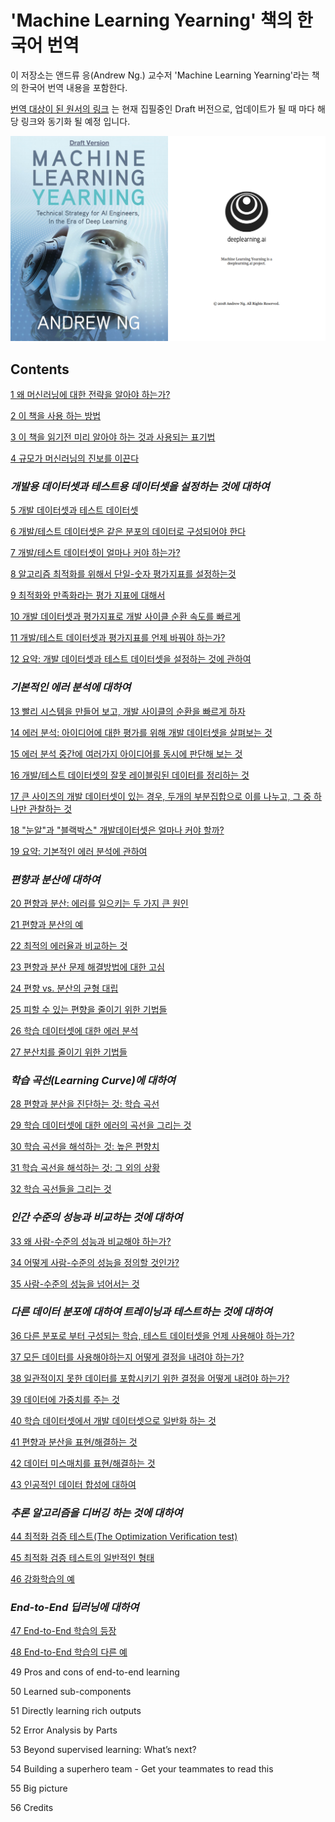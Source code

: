 # 'Machine Learning Yearning' 책의 한국어 번역

이 저장소는 앤드류 응(Andrew Ng.) 교수저 'Machine Learning Yearning'라는 책의 한국어 번역 내용을 포함한다.

[번역 대상이 된 원서의 링크](https://gallery.mailchimp.com/dc3a7ef4d750c0abfc19202a3/files/5dd91615-3b3f-4f5d-bbfb-4ebd8608d330/Ng_MLY01_13.pdf) 는 현재 집필중인 Draft 버전으로, 업데이트가 될 때 마다 해당 링크와 동기화 될 예정 입니다.

<img src="./img/covers.png">

## Contents

[1 왜 머신러닝에 대한 전략을 알아야 하는가?](./chapters/1_Why_Machine_Learning_Strategy.md)

[2 이 책을 사용 하는 방법](./chapters/2_How_to_use_this_book_to_help_your_team.md)

[3 이 책을 읽기전 미리 알아야 하는 것과 사용되는 표기법](./chapters/3_Prerequisites_and_notation.md)

[4 규모가 머신러닝의 진보를 이끈다](./chapters/4_Scale_drives_machine_learning_progress.md)

### *개발용 데이터셋과 테스트용 데이터셋을 설정하는 것에 대하여*

[5 개발 데이터셋과 테스트 데이터셋](./chapters/5_Your_development_and_test_sets.md)

[6 개발/테스트 데이터셋은 같은 분포의 데이터로 구성되어야 한다](./chapters/6_Your_dev_and_test_sets_should_come_from_the_same_distribution.md)

[7 개발/테스트 데이터셋이 얼마나 커야 하는가?](./chapters/7_How_large_do_the_dev_test_sets_need_to_be.md)

[8 알고리즘 최적화를 위해서 단일-숫자 평가지표를 설정하는것](./chapters/8_Establish_a_single-number_evaluation_metric_for_your_team_to_optimize.md)

[9 최적화와 만족화라는 평가 지표에 대해서](./chapters/9_Optimizing_and_satisficing_metrics.md)

[10 개발 데이터셋과 평가지표로 개발 사이클 순환 속도를 빠르게](./chapters/10_Having_a_dev_set_and_metric_speeds_up_iterations.md)

[11 개발/테스트 데이터셋과 평가지표를 언제 바꿔야 하는가?](./chapters/11_When_to_change_dev_test_sets_and_metrics.md)

[12 요약: 개발 데이터셋과 테스트 데이터셋을 설정하는 것에 관하여](./chapters/12_Takeaways_Setting_up_development_and_test_sets.md)

### *기본적인 에러 분석에 대하여*

[13 빨리 시스템을 만들어 보고, 개발 사이클의 순환을 빠르게 하자](./chapters/13_Build_your_first_system_quickly_then_iterate.md)

[14 에러 분석: 아이디어에 대한 평가를 위해 개발 데이터셋을 살펴보는 것](./chapters/14_Error_analysis_Look_at_dev_set_examples_to_evaluate_ideas.md)

[15 에러 분석 중간에 여러가지 아이디어를 동시에 판단해 보는 것](./chapters/15_Evaluating_multiple_ideas_in_parallel_during_error_analysis.md)

[16 개발/테스트 데이터셋의 잘못 레이블링된 데이터를 정리하는 것](./chapters/16_Cleaning_up_mislabeled_dev_and_test_set_examples.md)

[17 큰 사이즈의 개발 데이터셋이 있는 경우, 두개의 부분집합으로 이를 나누고, 그 중 하나만 관찰하는 것](./chapters/17_If_you_have_a_large_dev_set_split_it_into_two_subsets_only_one_of_which_you_look_at.md)

[18 "눈알"과 "블랙박스" 개발데이터셋은 얼마나 커야 할까?]()

[19 요약: 기본적인 에러 분석에 관하여](./chapters/19_Takeaways_Basic_error_analysis.md)

### *편향과 분산에 대하여*

[20 편향과 분산: 에러를 일으키는 두 가지 큰 원인](./chapters/20_Bias_and_Variance_The_two_big_sources_of_error.md)

[21 편향과 분산의 예](./chapters/21_Examples_of_Bias_and_Variance.md)

[22 최적의 에러율과 비교하는 것](./chapters/22_Comparing_to_the_optimal_error_rate.md)

[23 편향과 분산 문제 해결방법에 대한 고심](./chapters/23_Addressing_Bias_and_Variance.md)

[24 편향 vs. 분산의 균형 대립](./chapters/24_Bias_vs_Variance_tradeoff.md)

[25 피할 수 있는 편향을 줄이기 위한 기법들](./chapters/25_Techniques_for_reducing_avoidable_bias.md)

[26 학습 데이터셋에 대한 에러 분석](./chapters/26_Error_analysis_on_the_training_set.md)

[27 분산치를 줄이기 위한 기법들](./chapters/27_Techniques_for_reducing_variance.md)

### *학습 곡선(Learning Curve)에 대하여*

[28 편향과 분산을 진단하는 것: 학습 곡선](./chapters/28_Diagnosing_bias_and_variance_Learning_curves.md)

[29 학습 데이터셋에 대한 에러의 곡선을 그리는 것](./chapters/29_Plotting_training_error.md)

[30 학습 곡선을 해석하는 것: 높은 편향치](./chapters/30_Interpreting_learning_curves_High_bias.md)

[31 학습 곡선을 해석하는 것: 그 외의 상황](./chapters/31_Interpreting_learning_curves_Other_cases.md)

[32 학습 곡선들을 그리는 것](./chapters/32_Plotting_learning_curves.md)

### *인간 수준의 성능과 비교하는 것에 대하여*

[33 왜 사람-수준의 성능과 비교해야 하는가?](./chapters/33_Why_we_compare_to_human-level_performance.md)

[34 어떻게 사람-수준의 성능을 정의할 것인가?](./chapters/34_How_to_define_human-level_performance.md)

[35 사람-수준의 성능을 넘어서는 것](./chapters/35_Surpassing_human-level_performance.md)

### *다른 데이터 분포에 대하여 트레이닝과 테스트하는 것에 대하여*

[36 다른 분포로 부터 구성되는 학습, 테스트 데이터셋을 언제 사용해야 하는가?](./chapters/36_When_you_should_train_and_test_on_different_distributions.md)

[37 모든 데이터를 사용해야하는지 어떻게 결정을 내려야 하는가?](./chapters/37_How_to_decide_whether_to_use_all_your_data.md)

[38 일관적이지 못한 데이터를 포함시키기 위한 결정을 어떻게 내려야 하는가?](./chapters/38_How_to_decide_whether_to_include_inconsistent_data.md)

[39 데이터에 가중치를 주는 것](./chapters/39_Weighting_data.md)

[40 학습 데이터셋에서 개발 데이터셋으로 일반화 하는 것](./chapters/40_Generalizing_from_the_training_set_to_the_dev_set.md)

[41 편향과 분산을 표현/해결하는 것](./chapters/41_Identifying_Bias_Variance_and_Data_Mismatch_Errors.md)

[42 데이터 미스매치를 표현/해결하는 것](./chapters/42_Addressing_data_mismatch.md)

[43 인공적인 데이터 합성에 대하여](./chapters/43_Artificial_data_synthesis.md)

### *추론 알고리즘을 디버깅 하는 것에 대하여*

[44 최적화 검증 테스트(The Optimization Verification test)](./chapters/44_The_Optimization_Verification_test.md)

[45 최적화 검증 테스트의 일반적인 형태](./chapters/45_General_form_of_Optimization_Verification_test.md)

[46 강화학습의 예](./chapters/46_Reinforcement_learning_example.md)

### *End-to-End 딥러닝에 대하여*

[47 End-to-End 학습의 등장](./chapters/47_The_rise_of_end_to_end_learning.md)

[48 End-to-End 학습의 다른 예](./chapters/48_More_end_to_end_learning_examples.md)

49 Pros and cons of end-to-end learning

50 Learned sub-components

51 Directly learning rich outputs

52 Error Analysis by Parts

53 Beyond supervised learning: What’s next?

54 Building a superhero team - Get your teammates to read this

55 Big picture

56 Credits
